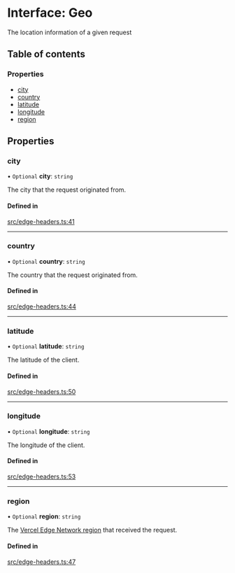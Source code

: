 # Interface: Geo

The location information of a given request

## Table of contents

### Properties

- [city](Geo.md#city)
- [country](Geo.md#country)
- [latitude](Geo.md#latitude)
- [longitude](Geo.md#longitude)
- [region](Geo.md#region)

## Properties

### city

• `Optional` **city**: `string`

The city that the request originated from.

#### Defined in

[src/edge-headers.ts:41](https://github.com/vercel/vercel/blob/main/packages/edge/src/edge-headers.ts#L41)

---

### country

• `Optional` **country**: `string`

The country that the request originated from.

#### Defined in

[src/edge-headers.ts:44](https://github.com/vercel/vercel/blob/main/packages/edge/src/edge-headers.ts#L44)

---

### latitude

• `Optional` **latitude**: `string`

The latitude of the client.

#### Defined in

[src/edge-headers.ts:50](https://github.com/vercel/vercel/blob/main/packages/edge/src/edge-headers.ts#L50)

---

### longitude

• `Optional` **longitude**: `string`

The longitude of the client.

#### Defined in

[src/edge-headers.ts:53](https://github.com/vercel/vercel/blob/main/packages/edge/src/edge-headers.ts#L53)

---

### region

• `Optional` **region**: `string`

The [Vercel Edge Network region](https://vercel.com/docs/concepts/edge-network/regions) that received the request.

#### Defined in

[src/edge-headers.ts:47](https://github.com/vercel/vercel/blob/main/packages/edge/src/edge-headers.ts#L47)
